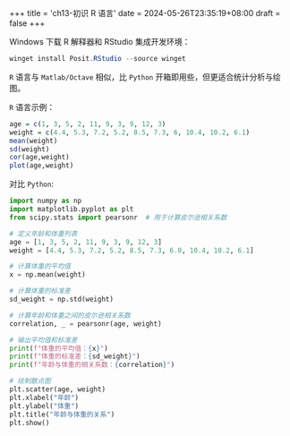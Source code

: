 +++
title = 'ch13-初识 R 语言'
date = 2024-05-26T23:35:19+08:00
draft = false
+++

Windows 下载 R 解释器和 RStudio 集成开发环境：

```powershell
winget install Posit.RStudio --source winget
```

`R` 语言与 `Matlab/Octave` 相似，比 `Python` 开箱即用些，但更适合统计分析与绘图。

`R` 语言示例：

```r
age = c(1, 3, 5, 2, 11, 9, 3, 9, 12, 3)
weight = c(4.4, 5.3, 7.2, 5.2, 8.5, 7.3, 6, 10.4, 10.2, 6.1)
mean(weight)
sd(weight)
cor(age,weight)
plot(age,weight)
```

对比 `Python`:

```python
import numpy as np
import matplotlib.pyplot as plt
from scipy.stats import pearsonr  # 用于计算皮尔逊相关系数

# 定义年龄和体重列表
age = [1, 3, 5, 2, 11, 9, 3, 9, 12, 3]
weight = [4.4, 5.3, 7.2, 5.2, 8.5, 7.3, 6.0, 10.4, 10.2, 6.1]

# 计算体重的平均值
x = np.mean(weight)

# 计算体重的标准差
sd_weight = np.std(weight)

# 计算年龄和体重之间的皮尔逊相关系数
correlation, _ = pearsonr(age, weight)

# 输出平均值和标准差
print(f"体重的平均值：{x}")
print(f"体重的标准差：{sd_weight}")
print(f"年龄与体重的相关系数：{correlation}")

# 绘制散点图
plt.scatter(age, weight)
plt.xlabel("年龄")
plt.ylabel("体重")
plt.title("年龄与体重的关系")
plt.show()
```
